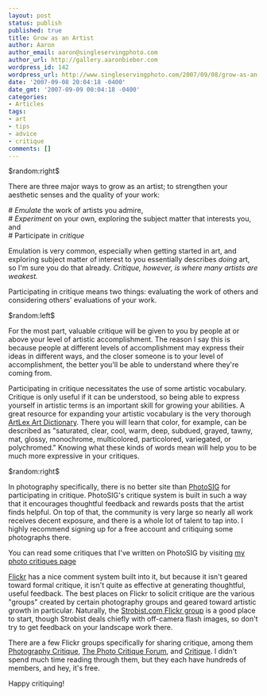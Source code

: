 ```yaml
---
layout: post
status: publish
published: true
title: Grow as an Artist
author: Aaron
author_email: aaron@singleservingphoto.com
author_url: http://gallery.aaronbieber.com
wordpress_id: 142
wordpress_url: http://www.singleservingphoto.com/2007/09/08/grow-as-an-artist/
date: '2007-09-08 20:04:18 -0400'
date_gmt: '2007-09-09 00:04:18 -0400'
categories:
- Articles
tags:
- art
- tips
- advice
- critique
comments: []
---
```

\$random:right\$

There are three major ways to grow as an artist; to strengthen your
aesthetic senses and the quality of your work:

\# *Emulate* the work of artists you admire,\
 \# *Experiment* on your own, exploring the subject matter that
interests you, and\
 \# Participate in *critique*

Emulation is very common, especially when getting started in art, and
exploring subject matter of interest to you essentially describes
_doing_ art, so I'm sure you do that already. *Critique, however, is
where many artists are weakest.*<span id="more"></span><span
id="more-142"></span>

Participating in critique means two things: evaluating the work of
others and considering others' evaluations of your work.

\$random:left\$

For the most part, valuable critique will be given to you by people at
or above your level of artistic accomplishment. The reason I say this is
because people at different levels of accomplishment may express their
ideas in different ways, and the closer someone is to your level of
accomplishment, the better you'll be able to understand where they're
coming from.

Participating in critique necessitates the use of some artistic
vocabulary. Critique is only useful if it can be understood, so being
able to express yourself in artistic terms is an important skill for
growing your abilities. A great resource for expanding your artistic
vocabulary is the very thorough [ArtLex Art
Dictionary](http://www.artlex.com). There you will learn that color, for
example, can be described as "saturated, clear, cool, warm, deep,
subdued, grayed, tawny, mat, glossy, monochrome, multicolored,
particolored, variegated, or polychromed." Knowing what these kinds of
words mean will help you to be much more expressive in your critiques.

\$random:right\$

In photography specifically, there is no better site than
[PhotoSIG](http://www.photosig.com) for participating in critique.
PhotoSIG's critique system is built in such a way that it encourages
thoughtful feedback and rewards posts that the artist finds helpful. On
top of that, the community is very large so nearly all work receives
decent exposure, and there is a whole lot of talent to tap into. I
highly recommend signing up for a free account and critiquing some
photographs there.

You can read some critiques that I've written on PhotoSIG by visiting
[my photo critiques
page](http://www.photosig.com/go/users/userphotocritiques?id=146708)

[Flickr](http://www.flickr.com) has a nice comment system built into it,
but because it isn't geared toward formal critique, it isn't quite as
effective at generating thoughtful, useful feedback. The best places on
Flickr to solicit critique are the various "groups" created by certain
photography groups and geared toward artistic growth in particular.
Naturally, the [Strobist.com Flickr
group](http://flickr.com/groups/strobist/) is a good place to start,
though Strobist deals chiefly with off-camera flash images, so don't try
to get feedback on your landscape work there.

There are a few Flickr groups specifically for sharing critique, among
them [Photography
Critique](http://flickr.com/groups/photographycritique/), [The Photo
Critique Forum](http://flickr.com/groups/photocritiqueforum/), and
[Critique](http://flickr.com/groups/critique/). I didn't spend much time
reading through them, but they each have hundreds of members, and hey,
it's free.

Happy critiquing!
